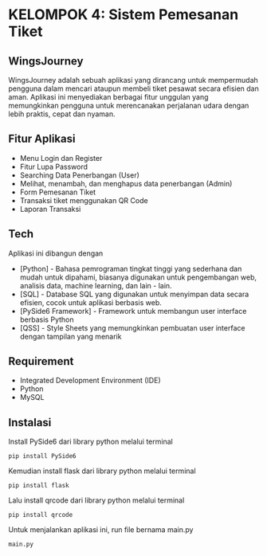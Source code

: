 # KELOMPOK 4: Sistem Pemesanan Tiket
## WingsJourney
WingsJourney adalah sebuah aplikasi yang dirancang untuk mempermudah pengguna dalam mencari ataupun membeli tiket pesawat secara efisien dan aman. Aplikasi ini menyediakan berbagai fitur unggulan yang memungkinkan pengguna untuk merencanakan perjalanan udara dengan lebih praktis, cepat dan nyaman.

## Fitur Aplikasi
- Menu Login dan Register
- Fitur Lupa Password
- Searching Data Penerbangan (User)
- Melihat, menambah, dan menghapus data penerbangan (Admin)
- Form Pemesanan Tiket
- Transaksi tiket menggunakan QR Code
- Laporan Transaksi

## Tech
Aplikasi ini dibangun dengan
- [Python] - Bahasa pemrograman tingkat tinggi yang sederhana dan mudah untuk dipahami, biasanya digunakan untuk pengembangan web, analisis data, machine learning, dan lain - lain.
- [SQL] - Database SQL yang digunakan untuk menyimpan data secara efisien, cocok untuk aplikasi berbasis web.
- [PySide6 Framework] - Framework untuk membangun user interface berbasis Python
- [QSS] - Style Sheets yang memungkinkan pembuatan user interface dengan tampilan yang menarik

## Requirement
- Integrated Development Environment (IDE)
- Python
- MySQL

## Instalasi
Install PySide6 dari library python melalui terminal
```
pip install PySide6
```
Kemudian install flask dari library python melalui terminal
```
pip install flask
```
Lalu install qrcode dari library python melalui terminal
```
pip install qrcode
```
Untuk menjalankan aplikasi ini, run file bernama main.py
```sh
main.py
```
